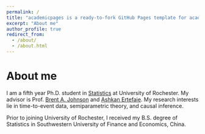 ```yaml
---
permalink: /
title: "academicpages is a ready-to-fork GitHub Pages template for academic personal websites"
excerpt: "About me"
author_profile: true
redirect_from: 
  - /about/
  - /about.html
---
```


About me
======
I am a fifth year Ph.D. student in [Statistics](https://www.urmc.rochester.edu/biostat.aspx) at University of Rochester. My advisor is Prof. [Brent A. Johnson](https://www.urmc.rochester.edu/biostat/people/faculty/johnson.aspx) and [Ashkan Ertefaie](https://www.urmc.rochester.edu/biostat/people/faculty/ertefaie.aspx).
My research interests lie in time-to-event data, semiparametric theory, and causal inference.

Prior to joining University of Rochester, I received my B.S. degree of Statistics in Southwestern University of Finance and Economics, China.
